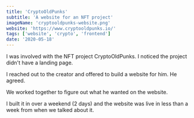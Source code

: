 ```yaml
---
title: 'CryptoOldPunks'
subtitle: 'A website for an NFT project'
imageName: 'cryptooldpunks-website.png'
website: 'https://www.cryptooldpunks.io/'
tags: ['website', 'crypto', 'frontend']
date: '2020-05-18'
---
```


I was involved with the NFT project CryptoOldPunks. I noticed the project didn't have a landing page.

I reached out to the creator and offered to build a website for him. He agreed.

We worked together to figure out what he wanted on the website.

I built it in over a weekend (2 days) and the website was live in less than a week from when we talked about it.

